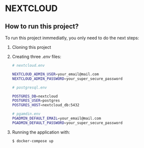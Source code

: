 # NEXTCLOUD

## How to run this project?

To run this project inmmediatly, you only need to do the next steps:

1. Cloning this project

2. Creating three *.env* files:

    ```bash
    # nextcloud.env

    NEXTCLOUD_ADMIN_USER=your_email@mail.com
    NEXTCLOUD_ADMIN_PASSWORD=your_super_secure_password
    ```

    ```bash
    # postgresql.env

    POSTGRES_DB=nextcloud
    POSTGRES_USER=postgres
    POSTGRES_HOST=nextcloud_db:5432
    ```

    ```bash
    # pgamdin.env
    PGADMIN_DEFAULT_EMAIL=your_email@mail.com
    PGADMIN_DEFAULT_PASSWORD=your_super_secure_password
    ```

3. Running the application with:

    ```bash
    $ docker-compose up
    ```